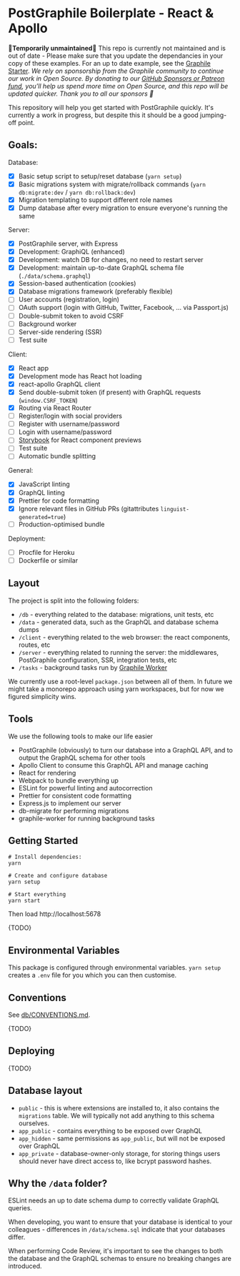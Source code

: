 # PostGraphile Boilerplate - React & Apollo

🚨**Temporarily unmaintained**🚨 This repo is currently not maintained and is out of date - Please make sure that you update the dependancies in your copy of these examples. For an up to date example, see the [Graphile Starter](https://github.com/graphile/starter). *We rely on sponsorship from the Graphile community to continue our work in Open Source. By donating to our [GitHub Sponsors or Patreon fund](https://graphile.org/sponsor), you'll help us spend more time on Open Source, and this repo will be updated quicker. Thank you to all our sponsors 🙌*

This repository will help you get started with PostGraphile quickly. It's currently a work in progress, but despite this it should be a good jumping-off point.

## Goals:

Database:

- [x] Basic setup script to setup/reset database (`yarn setup`)
- [x] Basic migrations system with migrate/rollback commands (`yarn db:migrate:dev` / `yarn db:rollback:dev`)
- [x] Migration templating to support different role names
- [x] Dump database after every migration to ensure everyone's running the same

Server:

- [x] PostGraphile server, with Express
- [x] Development: GraphiQL (enhanced)
- [x] Development: watch DB for changes, no need to restart server
- [x] Development: maintain up-to-date GraphQL schema file (`./data/schema.graphql`)
- [x] Session-based authentication (cookies)
- [x] Database migrations framework (preferably flexible)
- [ ] User accounts (registration, login)
- [ ] OAuth support (login with GitHub, Twitter, Facebook, ... via Passport.js)
- [ ] Double-submit token to avoid CSRF
- [ ] Background worker
- [ ] Server-side rendering (SSR)
- [ ] Test suite

Client:

- [x] React app
- [x] Development mode has React hot loading
- [x] react-apollo GraphQL client
- [x] Send double-submit token (if present) with GraphQL requests (`window.CSRF_TOKEN`)
- [x] Routing via React Router
- [ ] Register/login with social providers
- [ ] Register with username/password
- [ ] Login with username/password
- [ ] [Storybook](https://storybook.js.org/) for React component previews
- [ ] Test suite
- [ ] Automatic bundle splitting

General:

- [x] JavaScript linting
- [x] GraphQL linting
- [x] Prettier for code formatting
- [x] Ignore relevant files in GitHub PRs (gitattributes `linguist-generated=true`)
- [ ] Production-optimised bundle

Deployment:

- [ ] Procfile for Heroku
- [ ] Dockerfile or similar

## Layout

The project is split into the following folders:

- `/db` - everything related to the database: migrations, unit tests, etc
- `/data` - generated data, such as the GraphQL and database schema dumps
- `/client` - everything related to the web browser: the react components, routes, etc
- `/server` - everything related to running the server: the middlewares, PostGraphile configuration, SSR, integration tests, etc
- `/tasks` - background tasks run by [Graphile Worker](https://github.com/graphile/worker)

We currently use a root-level `package.json` between all of them. In future we
might take a monorepo approach using yarn workspaces, but for now we figured
simplicity wins.

## Tools

We use the following tools to make our life easier

- PostGraphile (obviously) to turn our database into a GraphQL API, and to output the GraphQL schema for other tools
- Apollo Client to consume this GraphQL API and manage caching
- React for rendering
- Webpack to bundle everything up
- ESLint for powerful linting and autocorrection
- Prettier for consistent code formatting
- Express.js to implement our server
- db-migrate for performing migrations
- graphile-worker for running background tasks

## Getting Started

```
# Install dependencies:
yarn

# Create and configure database
yarn setup

# Start everything
yarn start
```

Then load http://localhost:5678

{TODO}

## Environmental Variables

This package is configured through environmental variables. `yarn setup` creates a `.env` file for you which you can then customise.

## Conventions

See [db/CONVENTIONS.md](db/CONVENTIONS.md).

{TODO}

## Deploying

{TODO}

## Database layout

- `public` - this is where extensions are installed to, it also contains the `migrations` table. We will typically not add anything to this schema ourselves.
- `app_public` - contains everything to be exposed over GraphQL
- `app_hidden` - same permissions as `app_public`, but will not be exposed over GraphQL
- `app_private` - database-owner-only storage, for storing things users should never have direct access to, like bcrypt password hashes.

## Why the `/data` folder?

ESLint needs an up to date schema dump to correctly validate GraphQL queries.

When developing, you want to ensure that your database is identical to your
colleagues - differences in `/data/schema.sql` indicate that your databases
differ.

When performing Code Review, it's important to see the changes to both the
database and the GraphQL schemas to ensure no breaking changes are introduced.
